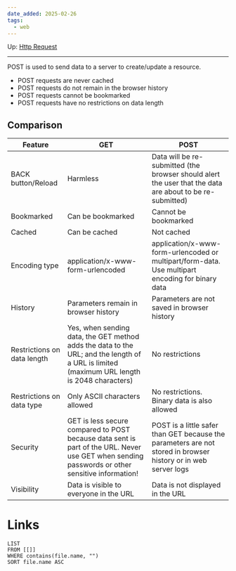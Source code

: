 ```yaml
---
date_added: 2025-02-26
tags:
  - web
---
```

Up: [Http Request](Http%20Request.md)
___
 POST is used to send data to a server to create/update a resource.
 - POST requests are never cached
- POST requests do not remain in the browser history
- POST requests cannot be bookmarked
- POST requests have no restrictions on data length

## Comparison

| Feature                        | GET                                                                                           | POST                                                                                           |
|--------------------------------|-----------------------------------------------------------------------------------------------|------------------------------------------------------------------------------------------------|
| BACK button/Reload             | Harmless                                                                                      | Data will be re-submitted (the browser should alert the user that the data are about to be re-submitted) |
| Bookmarked                     | Can be bookmarked                                                                             | Cannot be bookmarked                                                                           |
| Cached                         | Can be cached                                                                                 | Not cached                                                                                     |
| Encoding type                  | application/x-www-form-urlencoded                                                             | application/x-www-form-urlencoded or multipart/form-data. Use multipart encoding for binary data |
| History                        | Parameters remain in browser history                                                          | Parameters are not saved in browser history                                                    |
| Restrictions on data length    | Yes, when sending data, the GET method adds the data to the URL; and the length of a URL is limited (maximum URL length is 2048 characters) | No restrictions                                                                                |
| Restrictions on data type      | Only ASCII characters allowed                                                                 | No restrictions. Binary data is also allowed                                                   |
| Security                       | GET is less secure compared to POST because data sent is part of the URL. Never use GET when sending passwords or other sensitive information! | POST is a little safer than GET because the parameters are not stored in browser history or in web server logs |
| Visibility                     | Data is visible to everyone in the URL                                                        | Data is not displayed in the URL                                                               |

# Links
```dataview
LIST
FROM [[]]
WHERE contains(file.name, "")
SORT file.name ASC
```
